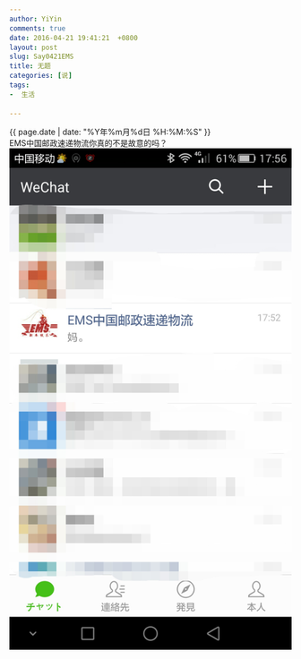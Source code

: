 ```yaml
---
author: YiYin
comments: true
date: 2016-04-21 19:41:21  +0800
layout: post
slug: Say0421EMS
title: 无题
categories: [说]
tags:
-  生活

---
```

<div class="saying">
<div class="timestamp">{{ page.date | date: "%Y年%m月%d日 %H:%M:%S" }}</div>
EMS中国邮政速递物流你真的不是故意的吗？
<img src="/public/images/EMS.jpg">
</div>